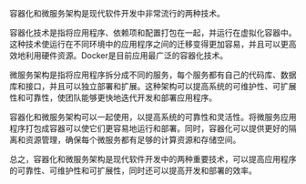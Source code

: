 容器化和微服务架构是现代软件开发中非常流行的两种技术。  
  
容器化技术是指将应用程序、依赖项和配置打包在一起，并运行在虚拟化容器中。这种技术使运行在不同环境中的应用程序之间的迁移变得更加容易，并且可以更高效地利用硬件资源。Docker是目前应用最广泛的容器化技术。  
  
微服务架构是指将应用程序拆分成不同的服务，每个服务都有自己的代码库、数据库和接口，并且可以独立部署和扩展。这种架构可以提高系统的可维护性、可扩展性和可靠性，使团队能够更快地迭代开发和部署应用程序。  
  
容器化和微服务架构可以一起使用，以提高系统的可靠性和灵活性。将微服务应用程序打包成容器可以使它们更容易地运行和部署。同时，容器化可以提供更好的隔离和资源管理，确保每个微服务都有足够的计算资源和存储空间。  
  
总之，容器化和微服务架构是现代软件开发中的两种重要技术，可以提高应用程序的可靠性、可维护性和可扩展性，同时还可以提高开发和部署的效率。